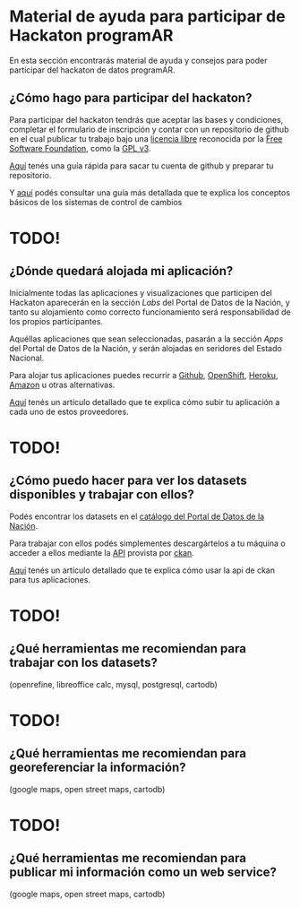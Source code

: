 Material de ayuda para participar de Hackaton programAR
=======================================================

En esta sección encontrarás material de ayuda y consejos para poder participar del hackaton de datos programAR.

¿Cómo hago para participar del hackaton?
----------------------------------------

Para participar del hackaton tendrás que aceptar las bases y condiciones, completar el formulario de inscripción y contar con un repositorio de github en el cual publicar tu trabajo bajo una [licencia libre](http://www.gnu.org/licenses/license-list.html#GPLCompatibleLicenses) reconocida por la [Free Software Foundation](http://www.fsf.org/), como la [GPL v3](http://www.gnu.org/licenses/gpl.html).

[Aquí](github_hackaton.md) tenés una guía rápida para sacar tu cuenta de github y preparar tu repositorio.

Y [aquí](github.md) podés consultar una guía más detallada que te explica los conceptos básicos de los sistemas de control de cambios

# TODO!
¿Dónde quedará alojada mi aplicación?
-------------------------------------

Inicialmente todas las aplicaciones y visualizaciones que participen del Hackaton aparecerán en la sección *Labs* del Portal de Datos de la Nación, y tanto su alojamiento como correcto funcionamiento será responsabilidad de los propios participantes.

Aquéllas aplicaciones que sean seleccionadas, pasarán a la sección *Apps* del Portal de Datos de la Nación, y serán alojadas en seridores del Estado Nacional.

Para alojar tus aplicaciones puedes recurrir a [Github](host_github.md), [OpenShift](host_openshift.md), [Heroku](host_heroku), [Amazon](host_amazon) u otras alternativas.

[Aquí](host.md) tenés un artículo detallado que te explica cómo subir tu aplicación a cada uno de estos proveedores.

# TODO!
¿Cómo puedo hacer para ver los datasets disponibles y trabajar con ellos?
-------------------------------------------------------------------------

Podés encontrar los datasets en el [catálogo del Portal de Datos de la Nación](link!).

Para trabajar con ellos podés simplementes descargártelos a tu máquina o acceder a ellos mediante la [API](http://docs.ckan.org/en/ckan-2.0/datastore-api.html) provista por [ckan](http://ckan.org/).

[Aquí](ckan_api.md) tenés un artículo detallado que te explica cómo usar la api de ckan para tus aplicaciones.


# TODO!
¿Qué herramientas me recomiendan para trabajar con los datasets?
-------------------------------------------------------------------------

(openrefine, libreoffice calc, mysql, postgresql, cartodb)


# TODO!
¿Qué herramientas me recomiendan para georeferenciar la información?
-------------------------------------------------------------------------

(google maps, open street maps, cartodb)

# TODO!
¿Qué herramientas me recomiendan para publicar mi información como un web service?
-------------------------------------------------------------------------

(google maps, open street maps, cartodb)



